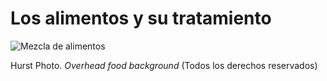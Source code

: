 # Los alimentos y su tratamiento


![Mezcla de alimentos](img/todos-que_contienen_los_alimentos.jpg)


Hurst Photo. _Overhead food background_ (Todos los derechos reservados)